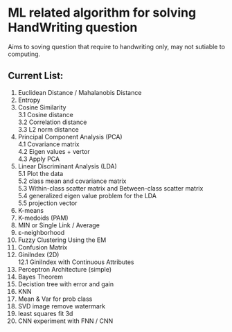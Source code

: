# ML related algorithm for solving HandWriting question
Aims to soving question that require to handwriting only, may not sutiable to computing.
## Current List:
1. Euclidean Distance / Mahalanobis Distance
2. Entropy
3. Cosine Similarity  
3.1 Cosine distance  
3.2 Correlation distance  
3.3 L2 norm distance  
4. Principal Component Analysis (PCA)  
4.1 Covariance matrix  
4.2 Eigen values + vertor  
4.3 Apply PCA  
5. Linear Discriminant Analysis (LDA)  
5.1 Plot the data  
5.2 class mean and covariance matrix  
5.3 Within-class scatter matrix and Between-class scatter matrix  
5.4 generalized eigen value problem for the LDA  
5.5 projection vector  
6. K-means
7. K-medoids (PAM)
8. MIN or Single Link / Average
9. ε-neighborhood
10. Fuzzy Clustering Using the EM 
11. Confusion Matrix
12. GiniIndex (2D)  
12.1 GiniIndex with Continuous Attributes 
13. Perceptron Architecture (simple)  
14. Bayes Theorem  
15. Decistion tree with error and gain  
16. KNN  
17. Mean & Var for prob class  
18. SVD image remove watermark  
19. least squares fit 3d  
20. CNN experiment with FNN / CNN  

